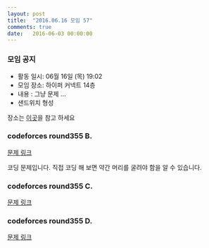 ```yaml
---
layout: post
title:  "2016.06.16 모임 57"
comments: true
date:   2016-06-03 00:00:00
---
```


### 모임 공지

- 활동 일시: 06월 16일 (목) 19:02
- 모임 장소: 하이퍼 커넥트 14층
- 내용 : 그냥 문제 ... 
- 샌드위치 형성

장소는 [이곳](http://career.hpcnt.com/)을 참고 하세요

### codeforces round355 B.

[문제 링크](http://codeforces.com/contest/677/problem/B)

코딩 문제입니다. 직접 코딩 해 보면 약간 머리를 굴려야 함을 알 수 있습니다.

### codeforces round355 C.

[문제 링크](http://codeforces.com/contest/677/problem/C)

### codeforces round355 D.

[문제 링크](http://codeforces.com/contest/677/problem/D)
